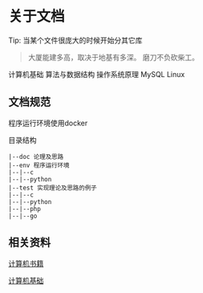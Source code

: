 # 关于文档

Tip: 当某个文件很庞大的时候开始分其它库

> 大厦能建多高，取决于地基有多深。 磨刀不负砍柴工。

计算机基础 算法与数据结构 操作系统原理 MySQL Linux


## 文档规范

程序运行环境使用docker

目录结构

```
|--doc 论理及思路
|--env 程序运行环境
|--|--c
|--|--python
|--test 实现理论及思路的例子
|--|--c
|--|--python
|--|--php
|--|--go
```

## 相关资料

[计算机书籍](https://github.com/iamshuaidi/CS-Book)

[计算机基础](https://github.com/CyC2018/CS-Notes)


